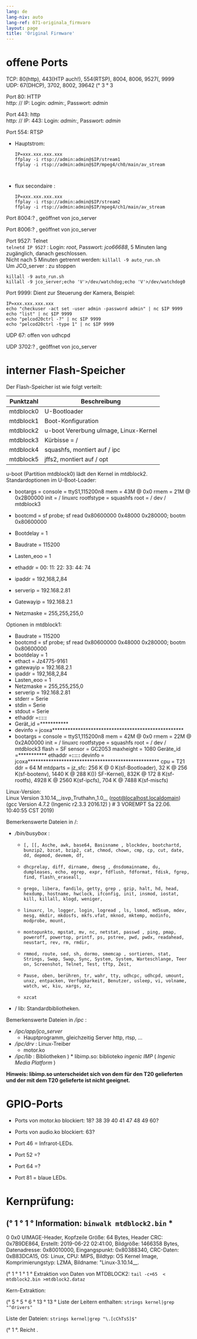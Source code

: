 ```yaml
---
lang: de
lang-niv: auto
lang-ref: 071-originala_firmvaro
layout: page
title: 'Original Firmware'
---
```


# offene Ports

TCP: 80(http), 443(HTP auch!), 554(RTSP), 8004, 8006, 9527(, 9999  
UDP: 67(DHCP), 3702, 8002, 39642 (° 3 ° 3

Port 80: HTTP  
http: // IP: Login: _admin:_, Passwort: _admin_

Port 443: http  
http: // IP: 443: Login: _admin:_, Passwort: _admin_

Port 554: RTSP  
* Hauptstrom: 



    ```
    IP=xxx.xxx.xxx.xxx
    ffplay -i rtsp://admin:admin@$IP/stream1
    ffplay -i rtsp://admin:admin@$IP/mpeg4/ch0/main/av_stream



    ```
* flux secondaire :



    ```
    IP=xxx.xxx.xxx.xxx
    ffplay -i rtsp://admin:admin@$IP/stream2
    ffplay -i rtsp://admin:admin@$IP/mpeg4/ch1/main/av_stream
    ````

Port 8004:? , geöffnet von jco_server



Port 8006:? , geöffnet von jco_server




Port 9527: Telnet  
`telnetd IP 9527` : Login: _root_, Passwort: _jco66688_, 5 Minuten lang zugänglich, danach geschlossen.  
Nicht nach 5 Minuten getrennt werden: `killall -9 auto_run.sh`  
Um JCO_server : 
zu stoppen 
 

```
killall -9 auto_run.sh
killall -9 jco_server;echo 'V'>/dev/watchdog;echo 'V'>/dev/watchdog0
```

Port 9999: Dient zur Steuerung der Kamera, Beispiel:

```
IP=xxx.xxx.xxx.xxx
echo "checkuser -act set -user admin -password admin" | nc $IP 9999
echo "list" | nc $IP 9999
echo "pelcod20ctrl -?" | nc $IP 9999
echo "pelcod20ctrl -type 1" | nc $IP 9999
```

UDP 67: offen von udhcpd

UDP 3702:? , geöffnet von jco_server




# interner Flash-Speicher
Der Flash-Speicher ist wie folgt verteilt:

Punktzahl | Beschreibung |
--- | --- |
mtdblock0 | U-Bootloader |
mtdblock1 | Boot-Konfiguration |
mtdblock2 | u-boot Vererbung uImage, Linux-Kernel |
mtdblock3 | Kürbisse = / |
mtdblock4 | squashfs, montiert auf / ipc |
mtdblock5 | jffs2, montiert auf / opt |

u-boot (Partition mtdblock0) lädt den Kernel in mtdblock2.  
Standardoptionen im U-Boot-Loader:  
* bootargs = console = ttyS1,115200n8 mem = 43M @ 0x0 rmem = 21M @ 0x2B00000 init = / linuxrc rootfstype = squashfs root = / dev / mtdblock3


* bootcmd = sf probe; sf read 0x80600000 0x48000 0x280000; bootm 0x80600000


* Bootdelay = 1


* Baudrate = 115200


* Lasten\_eoo = 1


* ethaddr = 00: 11: 22: 33: 44: 74


* ipaddr = 192,168,2,84


* serverip = 192.168.2.81


* Gatewayip = 192.168.2.1


* Netzmaske = 255,255,255,0



Optionen in mtdblock1:
* Baudrate = 115200
* bootcmd = sf probe; sf read 0x80600000 0x48000 0x280000; bootm 0x80600000
* bootdelay = 1
* ethact = Jz4775-9161
* gatewayip = 192.168.2.1
* ipaddr = 192,168,2,84
* Lasten\_eoo = 1
* Netzmaske = 255,255,255,0
* serverip = 192.168.2.81
* stderr = Serie
* stdin = Serie
* stdout = Serie
* ethaddr =**:**:**:**:**:**
* Gerät\_id =***********
* devinfo = jcoxa***************************************************
* bootargs = console = ttyS1,115200n8 mem = 42M @ 0x0 rmem = 22M @ 0x2A00000 init = / linuxrc rootfstype = squashfs root = / dev / mtdblock3 flash = SF sensor = GC2053 maxheight = 1080 Geräte\_id =*********** ethaddr =**:**:**:**:**:** devinfo = jcoxa*************************************************** cpu = T21 ddr = 64 M mtdparts = jz\_sfc: 256 K @ 0 K(sf-Bootloader), 32 K @ 256 K(sf-bootenv), 1440 K @ 288 K()) SF-Kernel), 832K @ 172 8 K(sf-rootfs), 4928 K @ 2560 K(sf-ipcfs), 704 K @ 7488 K(sf-miscfs)


Linux-Version:  
Linux Version 3.10.14\_\_isvp\_Truthahn\_1.0\_\_ (root@localhost.localdomain) (gcc Version 4.7.2 (Ingenic r2.3.3 2016.12) ) # 3 VOREMPT Sa 22.06. 10:40:55 CST 2019)


Bemerkenswerte Dateien in /:
* _/bin/busybox_ : 
  *     [, [[, Asche, awk, base64, Basisname , blockdev, bootchartd, bunzip2, bzcat, bzip2, cat, chmod, chown, cmp, cp, cut, date, dd, depmod, devmem, df,
  *     dhcprelay, diff, dirname, dmesg , dnsdomainname, du, dumpleases, echo, egrep, expr, fdflush, fdformat, fdisk, fgrep, find, flash\_eraseall,
  *     grego, libera, fandilo, getty, grep , gzip, halt, hd, head, hexdump, hostname, hwclock, ifconfig, init, insmod, iostat, kill, killall, klogd, weniger,
  *     linuxrc, ln, logger, login, logread , ls, lsmod, md5sum, mdev, mesg, mkdir, mkdosfs, mkfs.vfat, mknod, mktemp, modinfo, modprobe, mount,
  *     montopunkto, mpstat, mv, nc, netstat, passwd , ping, pmap, poweroff, powertop, printf, ps, pstree, pwd, pwdx, readahead, neustart, rev, rm, rmdir,
  *     rmmod, route, sed, sh, dormo, smemcap , sortieren, stat, Strings, Swap, Swap, Sync, System, System, Warteschlange, Teer on, Screenshot, Telnet, Test, tftp, Zeit,
  *     Pause, oben, berühren, tr, wahr, tty, udhcpc, udhcpd, umount, unxz, entpacken, Verfügbarkeit, Benutzer, usleep, vi, volname, watch, wc, kiu, xargs, xz,
  *     xzcat

* / lib: Standardbibliotheken.



Bemerkenswerte Dateien in _/ipc_ :
* _/ipc/app/jco\_server_
  * Hauptprogramm, gleichzeitig Server http, rtsp, ...
* _/ipc/drv_ : Linux-Treiber
  * motor.ko
* _/ipc/lib_ : Bibliotheken
)  * libimp.so: biblioteko _ingenic_ _IMP_ ( _Ingenic Media Platform_ )


**Hinweis: libimp.so unterscheidet sich von dem für den T20 gelieferten und der mit dem T20 gelieferte ist nicht geeignet.**

# GPIO-Ports

* Ports von motor.ko blockiert: 18? 38 39 40 41 47 48 49 60?


* Ports von audio.ko blockiert: 63?


* Port 46 = Infrarot-LEDs.


* Port 52 =?


* Port 64 =?


* Port 81 = blaue LEDs.



# Kernprüfung:
(° 1 ° 1 ° Information:
    `binwalk mtdblock2.bin`
    * 
--------------------------------------------------------------------------------
0 0x0 UIMAGE-Header, Kopfzeile Größe: 64 Bytes, Header CRC: 0x7B9DE864, Erstellt: 2019-06-22 02:41:00, Bildgröße: 1466358 Bytes, Datenadresse: 0x80010000, Eingangspunkt: 0x80388340, CRC-Daten: 0xB83DCA15, OS: Linux, CPU: MIPS, Bildtyp: OS Kernel Image, Komprimierungstyp: LZMA, Bildname: "Linux-3.10.14__.

(° 1 ° 1 ° 1 ° Extraktion von Daten von MTDBLOCK2:
    `tail -c+65  < mtdblock2.bin >mtdblock2.dataz`

Kern-Extraktion:

(° 5 ° 5 ° 6 ° 13 ° 13 ° Liste der Leitern enthalten:    `strings kernel|grep "^drivers"`

Liste der Dateien:
    `strings kernel|grep "\.[cChTsS]$"`









(° 1 °. Reicht
.
